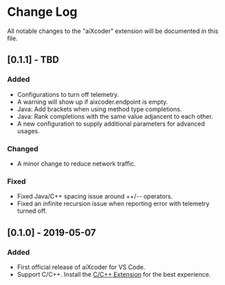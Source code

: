 # Change Log
All notable changes to the "aiXcoder" extension will be documented in this file.

## [0.1.1] - TBD
### Added
- Configurations to turn off telemetry.
- A warning will show up if aixcoder.endpoint is empty.
- Java: Add brackets when using method type completions.
- Java: Rank completions with the same value adjancent to each other.
- A new configuration to supply additional parameters for advanced usages.

### Changed
- A minor change to reduce network traffic.

### Fixed
- Fixed Java/C++ spacing issue around ++/-- operators.
- Fixed an infinite recursion issue when reporting error with telemetry turned off.

## [0.1.0] - 2019-05-07
### Added
- First official release of aiXcoder for VS Code.
- Support C/C++. Install the [C/C++ Extension](vscode:extension/ms-vscode.cpptools) for the best experience.
